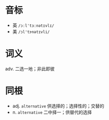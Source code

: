 # 音标

- 英 `/ɔːl'tɜːnətɪvlɪ/`
- 美 `/ɔl'tɝnətɪvli/`

# 词义

adv. 二选一地；非此即彼


# 同根

- adj. `alternative` 供选择的；选择性的；交替的
- n. `alternative` 二中择一；供替代的选择

